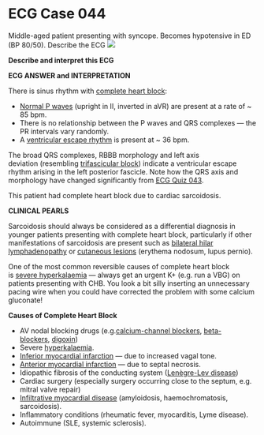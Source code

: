 # ECG Case 044


Middle-aged patient presenting with syncope. Becomes hypotensive in ED (BP 80/50). Describe the ECG
![](https://litfl.com/wp-content/uploads/2018/08/TOP-100-ECG-QUIZ-LITFL-044.jpg)



**Describe and interpret this ECG** 

**ECG ANSWER and INTERPRETATION** 


There is sinus rhythm with [complete heart block](https://litfl.com/av-block-3rd-degree-complete-heart-block/):

- [Normal P waves](https://litfl.com/p-wave-ecg-library/) (upright in II, inverted in aVR) are present at a rate of ~ 85 bpm.
- There is no relationship between the P waves and QRS complexes — the PR intervals vary randomly.
- A [ventricular escape rhythm](https://litfl.com/ventricular-escape-rhythm-ecg-library/) is present at ~ 36 bpm.


The broad QRS complexes, RBBB morphology and left axis deviation (resembling [trifascicular block](https://litfl.com/trifascicular-block-ecg-library/)) indicate a ventricular escape rhythm arising in the left posterior fascicle. Note how the QRS axis and morphology have changed significantly from [ECG Quiz 043](https://litfl.com/ecg-case-043/).


This patient had complete heart block due to cardiac sarcoidosis.

**CLINICAL PEARLS** 


Sarcoidosis should always be considered as a differential diagnosis in younger patients presenting with complete heart block, particularly if other manifestations of sarcoidosis are present such as [bilateral hilar lymphadenopathy](http://radiopaedia.org/articles/sarcoidosis-pulmonary-and-mediastinal-manifestations) or [cutaneous lesions](http://www.aafp.org/afp/2002/0415/p1581.html) (erythema nodosum, lupus pernio).


One of the most common reversible causes of complete heart block is [severe hyperkalaemia](https://litfl.com/hyperkalaemia-ecg-library/) — always get an urgent K+ (e.g. run a VBG) on patients presenting with CHB. You look a bit silly inserting an unnecessary pacing wire when you could have corrected the problem with some calcium gluconate!



**Causes of Complete Heart Block** 

- AV nodal blocking drugs (e.g.[calcium-channel blockers](https://litfl.com/beta-blocker-and-calcium-channel-blocker-toxicity/), [beta-blockers](https://litfl.com/beta-blocker-and-calcium-channel-blocker-toxicity/), [digoxin](https://litfl.com/digoxin-toxicity-ecg-library/))
- Severe [hyperkalaemia](https://litfl.com/hyperkalaemia-ecg-library/).
- [Inferior myocardial infarction](https://litfl.com/inferior-stemi-ecg-library/) — due to increased vagal tone. 
- [Anterior myocardial infarction](https://litfl.com/anterior-myocardial-infarction-ecg-library/) — due to septal necrosis.
- Idiopathic fibrosis of the conducting system ([Lenègre-Lev disease](https://litfl.com/lenegre-lev-disease/))
- Cardiac surgery (especially surgery occurring close to the septum, e.g. mitral valve repair)
- [Infiltrative myocardial disease](https://litfl.com/restrictive-cardiomyopathy-ecg-library/) (amyloidosis, haemochromatosis, sarcoidosis).
- Inflammatory conditions (rheumatic fever, myocarditis, Lyme disease).
- Autoimmune (SLE, systemic sclerosis).

